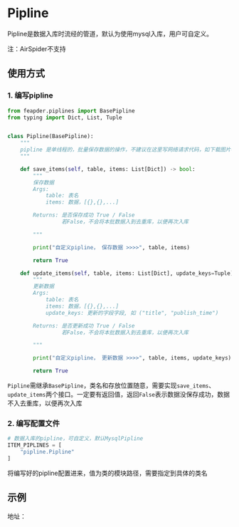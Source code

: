 # Pipline

Pipline是数据入库时流经的管道，默认为使用mysql入库，用户可自定义。

注：AirSpider不支持

## 使用方式

### 1. 编写pipline

```python
from feapder.piplines import BasePipline
from typing import Dict, List, Tuple


class Pipline(BasePipline):
    """
    pipline 是单线程的，批量保存数据的操作，不建议在这里写网络请求代码，如下载图片等
    """

    def save_items(self, table, items: List[Dict]) -> bool:
        """
        保存数据
        Args:
            table: 表名
            items: 数据，[{},{},...]

        Returns: 是否保存成功 True / False
                 若False，不会将本批数据入到去重库，以便再次入库

        """

        print("自定义pipline， 保存数据 >>>>", table, items)

        return True

    def update_items(self, table, items: List[Dict], update_keys=Tuple) -> bool:
        """
        更新数据
        Args:
            table: 表名
            items: 数据，[{},{},...]
            update_keys: 更新的字段字段, 如 ("title", "publish_time")

        Returns: 是否更新成功 True / False
                 若False，不会将本批数据入到去重库，以便再次入库

        """

        print("自定义pipline， 更新数据 >>>>", table, items, update_keys)

        return True
```

`Pipline`需继承`BasePipline`，类名和存放位置随意，需要实现`save_items`、`update_items`两个接口。一定要有返回值，返回`False`表示数据没保存成功，数据不入去重库，以便再次入库

### 2. 编写配置文件

```python
# 数据入库的pipline，可自定义，默认MysqlPipline
ITEM_PIPLINES = [
    "pipline.Pipline"
]
``` 

将编写好的pipline配置进来，值为类的模块路径，需要指定到具体的类名

## 示例

地址：